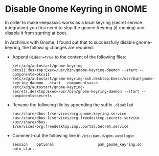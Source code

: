 # Disable Gnome Keyring in GNOME

In order to make keepassxc works as a local keyring (secret service integration) you first need to stop the gnome-keyring (if running) and disable it from starting at boot.

In Archlinux with Gnome, I found out that to successfully disable gnome-keyring, the following changes are required:

 * Append `Hidden=true` to the content of the following files:

       /etc/xdg/autostart/gnome-keyring-pkcs11.desktop:Exec=/usr/bin/gnome-keyring-daemon --start --components=pkcs11
       /etc/xdg/autostart/gnome-keyring-ssh.desktop:Exec=/usr/bin/gnome-keyring-daemon --start --components=ssh
       /etc/xdg/autostart/gnome-keyring-secrets.desktop:Exec=/usr/bin/gnome-keyring-daemon --start --components=secrets

 * Rename the follwoing file by appending the suffix `.disabled`

       /usr/share/dbus-1/services/org.gnome.keyring.service
       /usr/share/dbus-1/services/org.freedesktop.secrets.service
       /usr/share/dbus-1/services/org.freedesktop.impl.portal.Secret.service

 * Comment-out the following line in `/etc/pam.d/gdm-autologin`

       session    optional                    pam_gnome_keyring.so auto_start